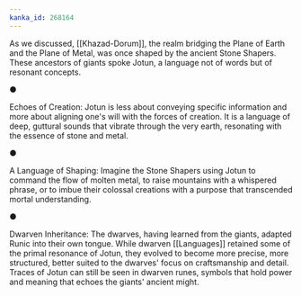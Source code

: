 ```yaml
---
kanka_id: 268164
---
```


As we discussed, [[Khazad-Dorum]], the realm bridging the Plane of Earth and the Plane of Metal, was once shaped by the ancient Stone Shapers. These ancestors of giants spoke Jotun, a language not of words but of resonant concepts.

●

Echoes of Creation: Jotun is less about conveying specific information and more about aligning one's will with the forces of creation. It is a language of deep, guttural sounds that vibrate through the very earth, resonating with the essence of stone and metal.

●

A Language of Shaping: Imagine the Stone Shapers using Jotun to command the flow of molten metal, to raise mountains with a whispered phrase, or to imbue their colossal creations with a purpose that transcended mortal understanding.

●

Dwarven Inheritance: The dwarves, having learned from the giants, adapted Runic into their own tongue. While dwarven [[Languages]] retained some of the primal resonance of Jotun, they evolved to become more precise, more structured, better suited to the dwarves' focus on craftsmanship and detail. Traces of Jotun can still be seen in dwarven runes, symbols that hold power and meaning that echoes the giants' ancient might.